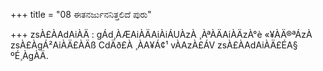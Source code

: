 +++
title = "08 ಈತನರ್ಜುನನಿತ್ತಲಿದೆ ಪುರು"

+++
zsÀ£ÀAdAiÀÄ : gÁd¸ÀÆAiÀÄAiÀiÁUÀzÀ ¸ÀªÀÄAiÀÄzÀ°è «¥ÀÄ®ªÁzÀ zsÀ£ÀgÁ²AiÀÄ£ÀÄß CdÄð£À ¸ÀA¥Á¢¹ vÀAzÀ£ÁV zsÀ£ÀAdAiÀÄ£ÉA§ ºÉ¸ÀgÀÄ.